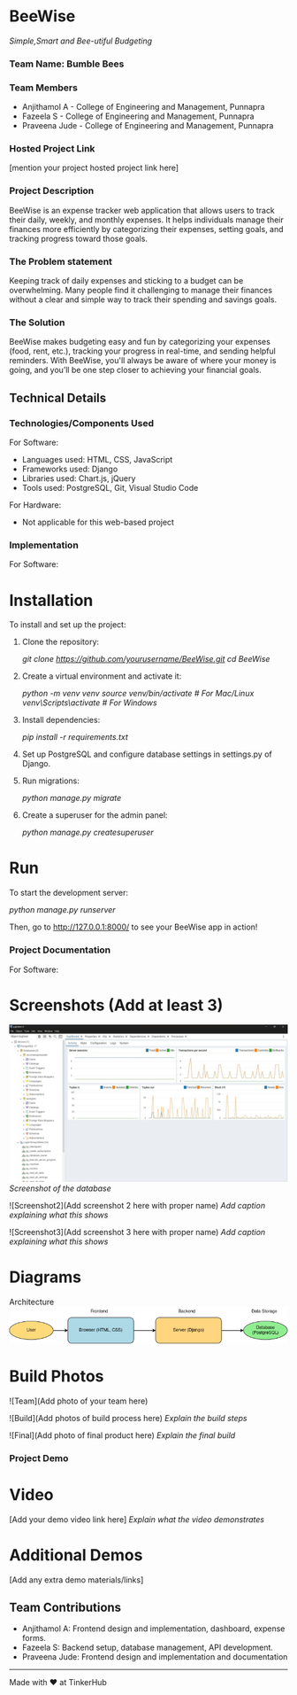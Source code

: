 # BeeWise
*Simple,Smart and Bee-utiful Budgeting*


### Team Name: Bumble Bees


### Team Members
- Anjithamol A - College of Engineering and Management, Punnapra
- Fazeela S - College of Engineering and Management, Punnapra
- Praveena Jude - College of Engineering and Management, Punnapra

### Hosted Project Link
[mention your project hosted project link here]

### Project Description
BeeWise is an expense tracker web application that allows users to track their daily, weekly, and monthly expenses. It helps individuals manage their finances more efficiently by categorizing their expenses, setting goals, and tracking progress toward those goals.

### The Problem statement
Keeping track of daily expenses and sticking to a budget can be overwhelming. Many people find it challenging to manage their finances without a clear and simple way to track their spending and savings goals.

### The Solution
BeeWise makes budgeting easy and fun by categorizing your expenses (food, rent, etc.), tracking your progress in real-time, and sending helpful reminders. With BeeWise, you'll always be aware of where your money is going, and you’ll be one step closer to achieving your financial goals.

## Technical Details
### Technologies/Components Used
For Software:
- Languages used: HTML, CSS, JavaScript
- Frameworks used: Django
- Libraries used: Chart.js, jQuery
- Tools used: PostgreSQL, Git, Visual Studio Code

For Hardware:
- Not applicable for this web-based project

### Implementation
For Software:
# Installation
To install and set up the project:
1. Clone the repository:

   *git clone https://github.com/yourusername/BeeWise.git
   cd BeeWise*

3. Create a virtual environment and activate it:

   *python -m venv venv
   source venv/bin/activate  # For Mac/Linux
   venv\Scripts\activate  # For Windows*

5. Install dependencies:

   *pip install -r requirements.txt*

7. Set up PostgreSQL and configure database settings in settings.py of Django.

8. Run migrations:

   *python manage.py migrate*

10. Create a superuser for the admin panel:

    *python manage.py createsuperuser*



# Run
To start the development server:

*python manage.py runserver*

Then, go to http://127.0.0.1:8000/ to see your BeeWise app in action!


### Project Documentation
For Software:

# Screenshots (Add at least 3)
![Screenshot1](https://github.com/fazeelamol/BeeWise/blob/main/SAVE_20250126_101053.png?raw=true)
*Screenshot of the database*

![Screenshot2](Add screenshot 2 here with proper name)
*Add caption explaining what this shows*

![Screenshot3](Add screenshot 3 here with proper name)
*Add caption explaining what this shows*

# Diagrams
Architecture
![image alt](https://github.com/fazeelamol/BeeWise/blob/main/Untitled%20Diagram.drawio.png?raw=true)


# Build Photos
![Team](Add photo of your team here)


![Build](Add photos of build process here)
*Explain the build steps*

![Final](Add photo of final product here)
*Explain the final build*

### Project Demo
# Video
[Add your demo video link here]
*Explain what the video demonstrates*

# Additional Demos
[Add any extra demo materials/links]

## Team Contributions
- Anjithamol A: Frontend design and implementation, dashboard, expense forms.
- Fazeela S: Backend setup, database management, API development.
- Praveena Jude: Frontend design and implementation and documentation

---
Made with ❤️ at TinkerHub
